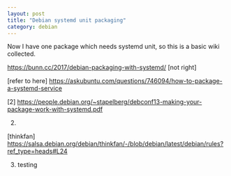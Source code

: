 ```yaml
---
layout: post
title: "Debian systemd unit packaging"
category: debian
---
```


Now I have one package which needs systemd unit, so this is a basic wiki collected.

https://bunn.cc/2017/debian-packaging-with-systemd/ [not right]

[refer to here]
https://askubuntu.com/questions/746094/how-to-package-a-systemd-service

[2] https://people.debian.org/~stapelberg/debconf13-making-your-package-work-with-systemd.pdf

2. 
[thinkfan] https://salsa.debian.org/debian/thinkfan/-/blob/debian/latest/debian/rules?ref_type=heads#L24

3. testing
